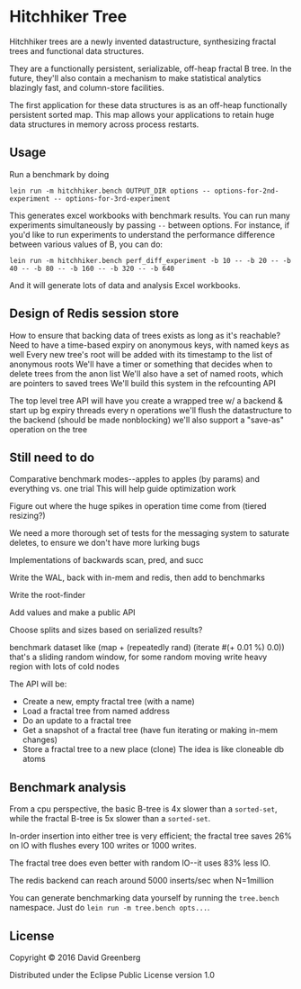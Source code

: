 # Hitchhiker Tree

Hitchhiker trees are a newly invented datastructure, synthesizing fractal trees and functional data structures.

They are a functionally persistent, serializable, off-heap fractal B tree.
In the future, they'll also contain a mechanism to make statistical analytics blazingly fast, and column-store facilities.

The first application for these data structures is as an off-heap functionally persistent sorted map.
This map allows your applications to retain huge data structures in memory across process restarts.

## Usage

Run a benchmark by doing

    lein run -m hitchhiker.bench OUTPUT_DIR options -- options-for-2nd-experiment -- options-for-3rd-experiment

This generates excel workbooks with benchmark results.
You can run many experiments simultaneously by passing `--` between options.
For instance, if you'd like to run experiments to understand the performance difference between various values of B, you can do:

    lein run -m hitchhiker.bench perf_diff_experiment -b 10 -- -b 20 -- -b 40 -- -b 80 -- -b 160 -- -b 320 -- -b 640

And it will generate lots of data and analysis Excel workbooks.

## Design of Redis session store

How to ensure that backing data of trees exists as long as it's reachable?
Need to have a time-based expiry on anonymous keys, with named keys as well
Every new tree's root will be added with its timestamp to the list of anonymous roots
We'll have a timer or something that decides when to delete trees from the anon list
We'll also have a set of named roots, which are pointers to saved trees
We'll build this system in the refcounting API

The top level tree API will have you create a wrapped tree w/ a backend & start up bg expiry threads
every n operations we'll flush the datastructure to the backend (should be made nonblocking)
we'll also support a "save-as" operation on the tree

## Still need to do

Comparative benchmark modes--apples to apples (by params) and everything vs. one trial
This will help guide optimization work

Figure out where the huge spikes in operation time come from (tiered resizing?)

We need a more thorough set of tests for the messaging system to saturate deletes, to ensure we don't have more lurking bugs

Implementations of backwards scan, pred, and succ

Write the WAL, back with in-mem and redis, then add to benchmarks

Write the root-finder

Add values and make a public API

Choose splits and sizes based on serialized results?

benchmark dataset like (map + (repeatedly rand) (iterate #(+ 0.01 %) 0.0))
that's a sliding random window, for some random moving write heavy region
with lots of cold nodes

The API will be:
- Create a new, empty fractal tree (with a name)
- Load a fractal tree from named address
- Do an update to a fractal tree
- Get a snapshot of a fractal tree (have fun iterating or making in-mem changes)
- Store a fractal tree to a new place (clone)
The idea is like cloneable db atoms

## Benchmark analysis

From a cpu perspective, the basic B-tree is 4x slower than a `sorted-set`,
while the fractal B-tree is 5x slower than a `sorted-set`.

In-order insertion into either tree is very efficient; the fractal tree
saves 26% on IO with flushes every 100 writes or 1000 writes.

The fractal tree does even better with random IO--it uses 83% less IO.

The redis backend can reach around 5000 inserts/sec when N=1million

You can generate benchmarking data yourself by running the `tree.bench`
namespace. Just do `lein run -m tree.bench opts...`.

## License

Copyright © 2016 David Greenberg

Distributed under the Eclipse Public License version 1.0
